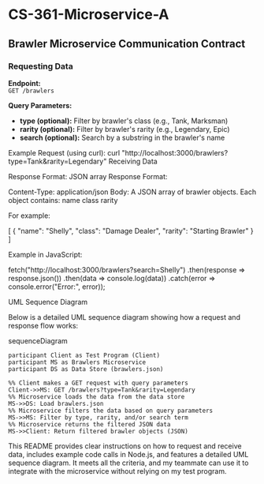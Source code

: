 # CS-361-Microservice-A

## Brawler Microservice Communication Contract

### Requesting Data

**Endpoint:**  
`GET /brawlers`

**Query Parameters:**
- **type (optional):** Filter by brawler's class (e.g., Tank, Marksman)
- **rarity (optional):** Filter by brawler's rarity (e.g., Legendary, Epic)
- **search (optional):** Search by a substring in the brawler's name


Example Request (using curl):
curl "http://localhost:3000/brawlers?type=Tank&rarity=Legendary"
Receiving Data

Response Format: JSON array
Response Format:

Content-Type: application/json
Body: A JSON array of brawler objects. Each object contains:
name
class
rarity 

For example:

[
  {
    "name": "Shelly",
    "class": "Damage Dealer",
    "rarity": "Starting Brawler"
  }
]

Example in JavaScript:

fetch("http://localhost:3000/brawlers?search=Shelly")
  .then(response => response.json())
  .then(data => console.log(data))
  .catch(error => console.error("Error:", error));
  
UML Sequence Diagram

Below is a detailed UML sequence diagram showing how a request and response flow works:

sequenceDiagram

    participant Client as Test Program (Client)
    participant MS as Brawlers Microservice
    participant DS as Data Store (brawlers.json)

    %% Client makes a GET request with query parameters
    Client->>MS: GET /brawlers?type=Tank&rarity=Legendary
    %% Microservice loads the data from the data store
    MS->>DS: Load brawlers.json
    %% Microservice filters the data based on query parameters
    MS->>MS: Filter by type, rarity, and/or search term
    %% Microservice returns the filtered JSON data
    MS->>Client: Return filtered brawler objects (JSON)



This README provides clear instructions on how to request and receive data, includes example code calls in Node.js, and features a detailed UML sequence diagram. It meets all the criteria, and my teammate can use it to integrate with the microservice without relying on my test program.
